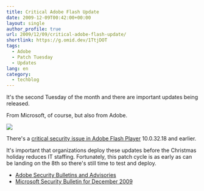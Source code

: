 ```yaml
---
title: Critical Adobe Flash Update
date: 2009-12-09T00:42:00+00:00
layout: single
author_profile: true
url: 2009/12/09/critical-adobe-flash-update/
shortlink: https://g.omid.dev/1TtjDOT
tags:
  - Adobe
  - Patch Tuesday
  - Updates
lang: en
category: 
  - techblog
---
```

It's the second Tuesday of the month and there are important updates being released.

From Microsoft, of course, but also from Adobe.

[![](http://2.bp.blogspot.com/_vaUVXcmC3OI/Sx7qcd9g_VI/AAAAAAAAARQ/_jLZIBA6i-I/s640/Adobe+Security+bulletin+APSB09-19.png)](http://2.bp.blogspot.com/_vaUVXcmC3OI/Sx7qcd9g_VI/AAAAAAAAARQ/_jLZIBA6i-I/s1600-h/Adobe+Security+bulletin+APSB09-19.png)

There's a [critical security issue in Adobe Flash Player](http://www.itpro.co.uk/618487/adobe-software-hit-again-by-hackers) 10.0.32.18 and earlier.

It's important that organizations deploy these updates before the Christmas holiday reduces IT staffing. Fortunately, this patch cycle is as early as can be landing on the 8th so there's still time to test and deploy.

  * [Adobe Security Bulletins and Advisories](http://www.adobe.com/support/security/)
  * [Microsoft Security Bulletin for December 2009](http://www.microsoft.com/technet/security/bulletin/MS09-dec.mspx)